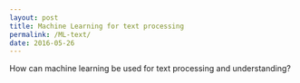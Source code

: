 ```yaml
---
layout: post
title: Machine Learning for text processing
permalink: /ML-text/
date: 2016-05-26
---
```


How can machine learning be used for text processing and understanding? 
